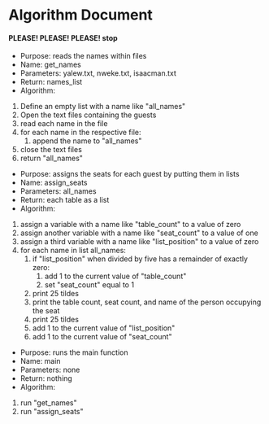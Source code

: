 # Algorithm Document
#### PLEASE! PLEASE! PLEASE! stop

* Purpose:  reads the names within files
* Name: get_names
* Parameters: yalew.txt, nweke.txt, isaacman.txt
* Return: names_list
* Algorithm:
1. Define an empty list with a name like "all_names"
2. Open the text files containing the guests
3. read each name in the file
4. for each name in the respective file:
    1. append the name to "all_names"
5. close the text files
6. return "all_names"

* Purpose:  assigns the seats for each guest by putting them in lists
* Name: assign_seats
* Parameters: all_names
* Return: each table as a list
* Algorithm:
1. assign a variable with a name like "table_count" to a value of zero
2. assign another variable with a name like "seat_count" to a value of one
3. assign a third variable with a name like "list_position" to a value of zero
3. for each name in list all_names:
    1. if "list_position" when divided by five has a remainder of exactly zero:
         1. add 1 to the current value of "table_count"
       2. set "seat_count" equal to 1
    2. print 25 tildes
   3. print the table count, seat count, and name of the person occupying the seat
   4. print 25 tildes
   5. add 1 to the current value of "list_position"
   6. add 1 to the current value of "seat_count"
   
* Purpose:  runs the main function
* Name: main
* Parameters: none
* Return: nothing
* Algorithm:
1. run "get_names"
2. run "assign_seats"

